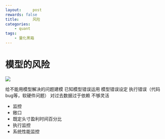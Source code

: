 ```yaml
---
layout:     post
rewards: false
title:      风险
categories:
    - quant
tags:
    - 量化黑箱
---
```


# 模型的风险
![](https://tva3.sinaimg.cn/large/0069RVTdgy1fv4fau33i7j31kw0uqass.jpg)

给不能用模型解决的问题建模
已知模型错误运用
模型错误设定
执行错误（代码 bug等，软硬件问题）
对过去数据过于依赖 不够灵活

- 监控
- 敞口
- 既定头寸盈利时间百分比
- 执行监控
- 系统性能监控